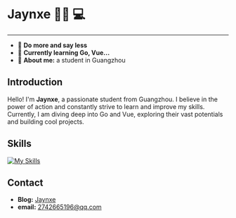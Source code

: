 # Jaynxe 👨‍🎓 💻

---

- 🔭 **Do more and say less**
- 🌱 **Currently learning Go, Vue...**
- 👯 **About me:** a student in Guangzhou

## Introduction

Hello! I'm **Jaynxe**, a passionate student from Guangzhou. I believe in the power of action and constantly strive to learn and improve my skills. Currently, I am diving deep into Go and Vue, exploring their vast potentials and building cool projects.

## Skills

[![My Skills](https://skillicons.dev/icons?i=html,css,js,vue,tailwind)](https://skillicons.dev)

## Contact

- **Blog:** [Jaynxe](http://blog.jaynxe.cn)
- **email:** 2742665196@qq.com

